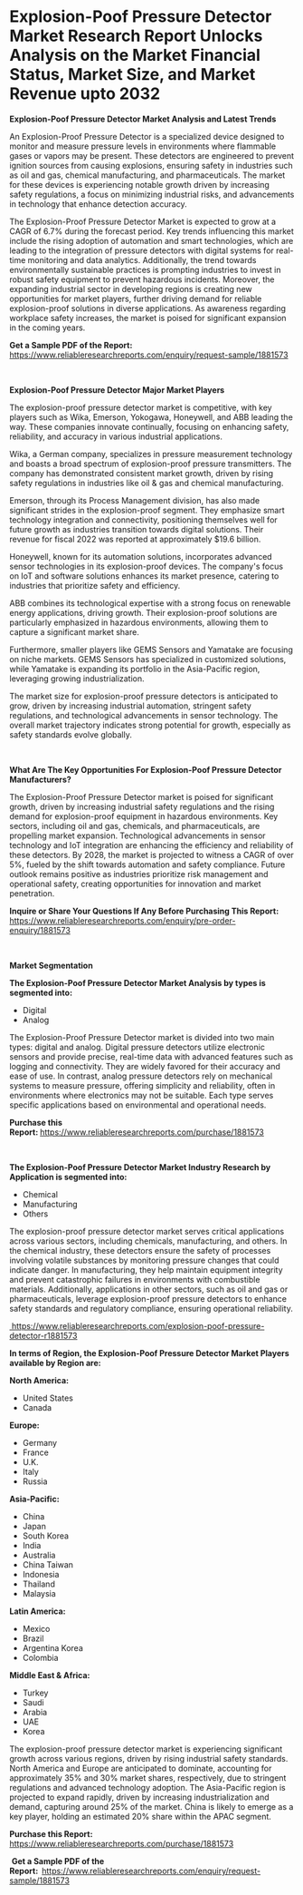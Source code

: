 <p><h1>Explosion-Poof Pressure Detector Market Research Report Unlocks Analysis on the Market Financial Status, Market Size, and Market Revenue upto 2032</h1></p><p><strong>Explosion-Poof Pressure Detector Market Analysis and Latest Trends</strong></p>
<p><p>An Explosion-Proof Pressure Detector is a specialized device designed to monitor and measure pressure levels in environments where flammable gases or vapors may be present. These detectors are engineered to prevent ignition sources from causing explosions, ensuring safety in industries such as oil and gas, chemical manufacturing, and pharmaceuticals. The market for these devices is experiencing notable growth driven by increasing safety regulations, a focus on minimizing industrial risks, and advancements in technology that enhance detection accuracy.</p><p>The Explosion-Proof Pressure Detector Market is expected to grow at a CAGR of 6.7% during the forecast period. Key trends influencing this market include the rising adoption of automation and smart technologies, which are leading to the integration of pressure detectors with digital systems for real-time monitoring and data analytics. Additionally, the trend towards environmentally sustainable practices is prompting industries to invest in robust safety equipment to prevent hazardous incidents. Moreover, the expanding industrial sector in developing regions is creating new opportunities for market players, further driving demand for reliable explosion-proof solutions in diverse applications. As awareness regarding workplace safety increases, the market is poised for significant expansion in the coming years.</p></p>
<p><strong>Get a Sample PDF of the Report:&nbsp;</strong> <a href="https://www.reliableresearchreports.com/enquiry/request-sample/1881573?utm_campaign=2286&utm_medium=2&utm_source=Github&utm_content=ia&utm_term=12042025&utm_id=explosion-poof-pressure-detector">https://www.reliableresearchreports.com/enquiry/request-sample/1881573</a></p>
<p>&nbsp;</p>
<p><strong>Explosion-Poof Pressure Detector Major Market Players</strong></p>
<p><p>The explosion-proof pressure detector market is competitive, with key players such as Wika, Emerson, Yokogawa, Honeywell, and ABB leading the way. These companies innovate continually, focusing on enhancing safety, reliability, and accuracy in various industrial applications.</p><p>Wika, a German company, specializes in pressure measurement technology and boasts a broad spectrum of explosion-proof pressure transmitters. The company has demonstrated consistent market growth, driven by rising safety regulations in industries like oil & gas and chemical manufacturing.</p><p>Emerson, through its Process Management division, has also made significant strides in the explosion-proof segment. They emphasize smart technology integration and connectivity, positioning themselves well for future growth as industries transition towards digital solutions. Their revenue for fiscal 2022 was reported at approximately $19.6 billion.</p><p>Honeywell, known for its automation solutions, incorporates advanced sensor technologies in its explosion-proof devices. The company's focus on IoT and software solutions enhances its market presence, catering to industries that prioritize safety and efficiency.</p><p>ABB combines its technological expertise with a strong focus on renewable energy applications, driving growth. Their explosion-proof solutions are particularly emphasized in hazardous environments, allowing them to capture a significant market share.</p><p>Furthermore, smaller players like GEMS Sensors and Yamatake are focusing on niche markets. GEMS Sensors has specialized in customized solutions, while Yamatake is expanding its portfolio in the Asia-Pacific region, leveraging growing industrialization.</p><p>The market size for explosion-proof pressure detectors is anticipated to grow, driven by increasing industrial automation, stringent safety regulations, and technological advancements in sensor technology. The overall market trajectory indicates strong potential for growth, especially as safety standards evolve globally.</p></p>
<p>&nbsp;</p>
<p><strong>What Are The Key Opportunities For Explosion-Poof Pressure Detector Manufacturers?</strong></p>
<p><p>The Explosion-Proof Pressure Detector market is poised for significant growth, driven by increasing industrial safety regulations and the rising demand for explosion-proof equipment in hazardous environments. Key sectors, including oil and gas, chemicals, and pharmaceuticals, are propelling market expansion. Technological advancements in sensor technology and IoT integration are enhancing the efficiency and reliability of these detectors. By 2028, the market is projected to witness a CAGR of over 5%, fueled by the shift towards automation and safety compliance. Future outlook remains positive as industries prioritize risk management and operational safety, creating opportunities for innovation and market penetration.</p></p>
<p><strong>Inquire or Share Your Questions If Any Before Purchasing This Report:</strong> <a href="https://www.reliableresearchreports.com/enquiry/pre-order-enquiry/1881573?utm_campaign=2286&utm_medium=2&utm_source=Github&utm_content=ia&utm_term=12042025&utm_id=explosion-poof-pressure-detector">https://www.reliableresearchreports.com/enquiry/pre-order-enquiry/1881573</a></p>
<p>&nbsp;</p>
<p><strong>Market Segmentation</strong></p>
<p><strong>The Explosion-Poof Pressure Detector Market Analysis by types is segmented into:</strong></p>
<p><ul><li>Digital</li><li>Analog</li></ul></p>
<p><p>The Explosion-Proof Pressure Detector market is divided into two main types: digital and analog. Digital pressure detectors utilize electronic sensors and provide precise, real-time data with advanced features such as logging and connectivity. They are widely favored for their accuracy and ease of use. In contrast, analog pressure detectors rely on mechanical systems to measure pressure, offering simplicity and reliability, often in environments where electronics may not be suitable. Each type serves specific applications based on environmental and operational needs.</p></p>
<p><strong>Purchase this Report:&nbsp;</strong><a href="https://www.reliableresearchreports.com/purchase/1881573?utm_campaign=2286&utm_medium=2&utm_source=Github&utm_content=ia&utm_term=12042025&utm_id=explosion-poof-pressure-detector">https://www.reliableresearchreports.com/purchase/1881573</a></p>
<p>&nbsp;</p>
<p><strong>The Explosion-Poof Pressure Detector Market Industry Research by Application is segmented into:</strong></p>
<p><ul><li>Chemical</li><li>Manufacturing</li><li>Others</li></ul></p>
<p><p>The explosion-proof pressure detector market serves critical applications across various sectors, including chemicals, manufacturing, and others. In the chemical industry, these detectors ensure the safety of processes involving volatile substances by monitoring pressure changes that could indicate danger. In manufacturing, they help maintain equipment integrity and prevent catastrophic failures in environments with combustible materials. Additionally, applications in other sectors, such as oil and gas or pharmaceuticals, leverage explosion-proof pressure detectors to enhance safety standards and regulatory compliance, ensuring operational reliability.</p></p>
<p><a href="https://www.reliableresearchreports.com/explosion-poof-pressure-detector-r1881573?utm_campaign=2286&utm_medium=2&utm_source=Github&utm_content=ia&utm_term=12042025&utm_id=explosion-poof-pressure-detector">&nbsp;https://www.reliableresearchreports.com/explosion-poof-pressure-detector-r1881573</a></p>
<p><strong>In terms of Region, the Explosion-Poof Pressure Detector Market Players available by Region are:</strong></p>
<p>
    <p> <strong> North America: </strong>
        <ul>
            <li>United States</li>
            <li>Canada</li>
        </ul>
        </p> 
    <p> <strong> Europe: </strong>
        <ul>
            <li>Germany</li>
            <li>France</li>
            <li>U.K.</li>
            <li>Italy</li>
            <li>Russia</li>
        </ul>
        </p> 
    <p> <strong> Asia-Pacific: </strong>
        <ul>
            <li>China</li>
            <li>Japan</li>
            <li>South Korea</li>
            <li>India</li>
            <li>Australia</li>
            <li>China Taiwan</li>
            <li>Indonesia</li>
            <li>Thailand</li>
            <li>Malaysia</li>
        </ul>
        </p> 
    <p> <strong> Latin America: </strong>
        <ul>
            <li>Mexico</li>
            <li>Brazil</li>
            <li>Argentina Korea</li>
            <li>Colombia</li>
        </ul>
        </p> 
    <p> <strong> Middle East & Africa: </strong>
        <ul>
            <li>Turkey</li>
            <li>Saudi</li>
            <li>Arabia</li>
            <li>UAE</li>
            <li>Korea</li>
        </ul>
    </p>
    </p>
<p><p>The explosion-proof pressure detector market is experiencing significant growth across various regions, driven by rising industrial safety standards. North America and Europe are anticipated to dominate, accounting for approximately 35% and 30% market shares, respectively, due to stringent regulations and advanced technology adoption. The Asia-Pacific region is projected to expand rapidly, driven by increasing industrialization and demand, capturing around 25% of the market. China is likely to emerge as a key player, holding an estimated 20% share within the APAC segment.</p></p>
<p><strong>Purchase this Report: </strong><a href="https://www.reliableresearchreports.com/purchase/1881573?utm_campaign=2286&utm_medium=2&utm_source=Github&utm_content=ia&utm_term=12042025&utm_id=explosion-poof-pressure-detector">https://www.reliableresearchreports.com/purchase/1881573</a></p>
<p>&nbsp;<strong>Get a Sample PDF of the Report:&nbsp;&nbsp;</strong><a href="https://www.reliableresearchreports.com/enquiry/request-sample/1881573?utm_campaign=2286&utm_medium=2&utm_source=Github&utm_content=ia&utm_term=12042025&utm_id=explosion-poof-pressure-detector">https://www.reliableresearchreports.com/enquiry/request-sample/1881573</a></p>
<p><strong></strong></p>
<p><p></p><p></p><p></p></p>
